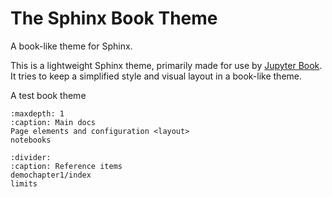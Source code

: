 # The Sphinx Book Theme

A book-like theme for Sphinx.

This is a lightweight Sphinx theme, primarily made for use by [Jupyter Book](https://beta.jupyterbook.org).
It tries to keep a simplified style and visual layout in a book-like theme.

A test book theme

```{toctree}
:maxdepth: 1
:caption: Main docs
Page elements and configuration <layout>
notebooks
```
```{toctree}
:divider:
:caption: Reference items
demochapter1/index
limits
```
